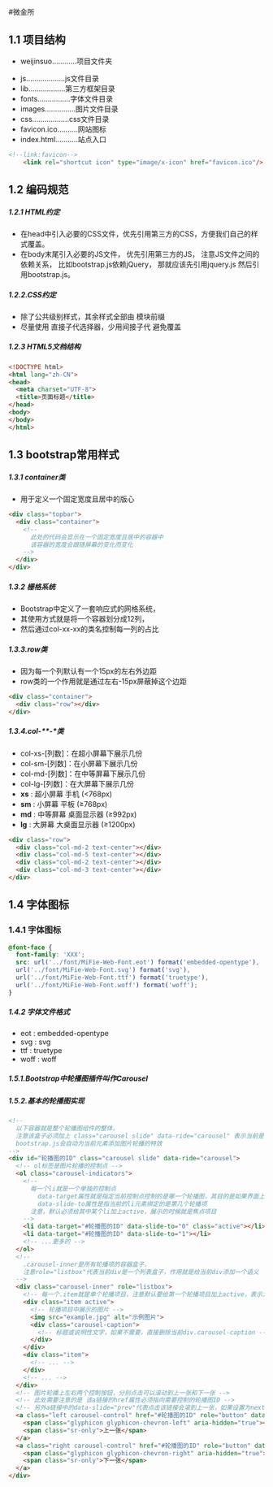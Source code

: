 #微金所


## 1.1 项目结构

- weijinsuo............项目文件夹
 + js...................js文件目录              
 + lib..................第三方框架目录
 + fonts................字体文件目录
 + images...............图片文件目录
 + css..................css文件目录
 + favicon.ico..........网站图标
 + index.html...........站点入口
 
```html
<!--link:favicon-->
    <link rel="shortcut icon" type="image/x-icon" href="favicon.ico"/>
```

## 1.2 编码规范

##### 1.2.1 HTML约定

- 在head中引入必要的CSS文件，优先引用第三方的CSS，方便我们自己的样式覆盖。
- 在body末尾引入必要的JS文件，
    优先引用第三方的JS，
    注意JS文件之间的依赖关系，
    比如bootstrap.js依赖jQuery，
    那就应该先引用jquery.js 然后引用bootstrap.js。

##### 1.2.2.CSS约定

- 除了公共级别样式，其余样式全部由 模块前缀
- 尽量使用 直接子代选择器，少用间接子代 避免覆盖



##### 1.2.3 HTML5文档结构

```html
<!DOCTYPE html>
<html lang="zh-CN">
<head>
  <meta charset="UTF-8">
  <title>页面标题</title>
</head>
<body>
</body>
</html>
```

## 1.3 bootstrap常用样式


##### 1.3.1 container类

- 用于定义一个固定宽度且居中的版心

```html
<div class="topbar">
  <div class="container">
    <!--
      此处的代码会显示在一个固定宽度且居中的容器中
      该容器的宽度会跟随屏幕的变化而变化
    -->
  </div>
</div>
```

##### 1.3.2 栅格系统

- Bootstrap中定义了一套响应式的网格系统，
- 其使用方式就是将一个容器划分成12列，
- 然后通过col-xx-xx的类名控制每一列的占比

##### 1.3.3.row类

- 因为每一个列默认有一个15px的左右外边距
- row类的一个作用就是通过左右-15px屏蔽掉这个边距

```html
<div class="container">
  <div class="row"></div>
</div>
```

##### 1.3.4.col-*\*-\*类

- col-xs-[列数]：在超小屏幕下展示几份
- col-sm-[列数]：在小屏幕下展示几份
- col-md-[列数]：在中等屏幕下展示几份
- col-lg-[列数]：在大屏幕下展示几份
- __xs__ : 超小屏幕 手机 (<768px)  
- __sm__ : 小屏幕 平板 (≥768px) 
- __md__ : 中等屏幕 桌面显示器 (≥992px) 
- __lg__ : 大屏幕 大桌面显示器 (≥1200px)

```html
<div class="row">
  <div class="col-md-2 text-center"></div>
  <div class="col-md-5 text-center"></div>
  <div class="col-md-2 text-center"></div>
  <div class="col-md-3 text-center"></div>
</div>
```

## 1.4 字体图标

### 1.4.1 字体图标

```css
@font-face {
  font-family: 'XXX';
  src: url('../font/MiFie-Web-Font.eot') format('embedded-opentype'), 
  url('../font/MiFie-Web-Font.svg') format('svg'), 
  url('../font/MiFie-Web-Font.ttf') format('truetype'), 
  url('../font/MiFie-Web-Font.woff') format('woff');
}
```

##### 1.4.2 字体文件格式

- eot : embedded-opentype
- svg : svg
- ttf : truetype
- woff : woff

##### 1.5.1.Bootstrap中轮播图插件叫作Carousel

##### 1.5.2.基本的轮播图实现

```html
<!-- 
  以下容器就是整个轮播图组件的整体，
  注意该盒子必须加上 class="carousel slide" data-ride="carousel" 表示当前是一个轮播图
  bootstrap.js会自动为当前元素添加图片轮播的特效
-->
<div id="轮播图的ID" class="carousel slide" data-ride="carousel">
  <!-- ol标签是图片轮播的控制点 -->
  <ol class="carousel-indicators">
    <!-- 
      每一个li就是一个单独的控制点
        data-target属性就是指定当前控制点控制的是哪一个轮播图，其目的是如果界面上有多个轮播图，便于区分到底控制哪一个
        data-slide-to属性是指当前的li元素绑定的是第几个轮播项
      注意，默认必须给其中某个li加上active，展示的时候就是焦点项目
    -->
    <li data-target="#轮播图的ID" data-slide-to="0" class="active"></li>
    <li data-target="#轮播图的ID" data-slide-to="1"></li>
    <!-- ...更多的 -->
  </ol>
  <!-- 
    .carousel-inner是所有轮播项的容器盒子，
    注意role="listbox"代表当前div是一个列表盒子，作用就是给当前div添加一个语义
  -->
  <div class="carousel-inner" role="listbox">
    <!-- 每一个.item就是单个轮播项目，注意默认要给第一个轮播项目加上active，表示为焦点 -->
    <div class="item active">
      <!-- 轮播项目中展示的图片 -->
      <img src="example.jpg" alt="示例图片">
      <div class="carousel-caption">
        <!-- 标题或说明性文字，如果不需要，直接删除当前div.carousel-caption -->
      </div>
    </div>
    <div class="item">
      <!-- ... -->
    </div>
    <!-- ... -->
  </div>
  <!-- 图片轮播上左右两个控制按钮，分别点击可以滚动到上一张和下一张 -->
  <!-- 此处需要注意的是 该a链接的href属性必须指向需要控制的轮播图ID -->
  <!-- 另外a链接中的data-slide="prev"代表点击该链接会滚到上一张，如果设置为next的话则相反 -->
  <a class="left carousel-control" href="#轮播图的ID" role="button" data-slide="prev">
    <span class="glyphicon glyphicon-chevron-left" aria-hidden="true"></span>
    <span class="sr-only">上一张</span>
  </a>
  <a class="right carousel-control" href="#轮播图的ID" role="button" data-slide="next">
    <span class="glyphicon glyphicon-chevron-right" aria-hidden="true"></span>
    <span class="sr-only">下一张</span>
  </a>
</div>
```




   